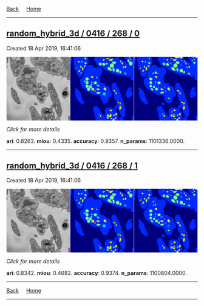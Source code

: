 
[Back](..)&nbsp;&nbsp;&nbsp;&nbsp;&nbsp;[Home](https://leapmanlab.github.io/snapshots)

---

<div class="summary"><a href="0"><h2>random_hybrid_3d / 0416 / 268 / 0</h2></a><p>Created 18 Apr 2019, 16:41:06
</p><a href="0"><img src="0/media/summary.png" align="center"></a><p>
<i>Click for more details</i>
</p></div>

**ari**: 0.8263. **miou**: 0.4335. **accuracy**: 0.9357. **n_params**: 1101336.0000. 

---

<div class="summary"><a href="1"><h2>random_hybrid_3d / 0416 / 268 / 1</h2></a><p>Created 18 Apr 2019, 16:41:06
</p><a href="1"><img src="1/media/summary.png" align="center"></a><p>
<i>Click for more details</i>
</p></div>

**ari**: 0.8342. **miou**: 0.4682. **accuracy**: 0.9374. **n_params**: 1100804.0000. 

---

[Back](..)&nbsp;&nbsp;&nbsp;&nbsp;&nbsp;[Home](https://leapmanlab.github.io/snapshots)

---